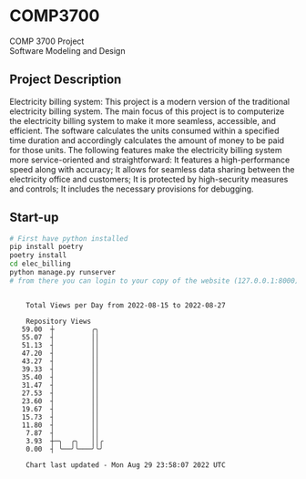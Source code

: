 # COMP3700
COMP 3700 Project  
Software Modeling and Design
## Project Description
Electricity billing system: This project is a modern version of the traditional electricity billing system. The main focus of this project is to computerize the electricity billing system to make it more seamless, accessible, and efficient. The software calculates the units consumed within a specified time duration and accordingly calculates the amount of money to be paid for those units. The following features make the electricity billing system more service-oriented and straightforward: It features a high-performance speed along with accuracy; It allows for seamless data sharing between the electricity office and customers; It is protected by high-security measures and controls; It includes the necessary provisions for debugging.

## Start-up
```bash
# First have python installed
pip install poetry
poetry install
cd elec_billing
python manage.py runserver
# from there you can login to your copy of the website (127.0.0.1:8000), default creds are admin/admin
```

```

    Total Views per Day from 2022-08-15 to 2022-08-27

    Repository Views
   59.00  ┼         ╭╮
   55.07  ┤         ││
   51.13  ┤         ││
   47.20  ┤         ││
   43.27  ┤         ││
   39.33  ┤         ││
   35.40  ┤         ││
   31.47  ┤         ││
   27.53  ┤         ││
   23.60  ┤         ││
   19.67  ┤         ││
   15.73  ┤         ││
   11.80  ┤         ││
    7.87  ┤         ││
    3.93  ┼─╮  ╭╮   ││╭
    0.00  ┤ ╰──╯╰───╯╰╯

    Chart last updated - Mon Aug 29 23:58:07 2022 UTC
    
```
